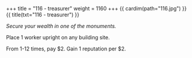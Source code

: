 +++
title = "116 - treasurer"
weight = 1160
+++
{{ cardim(path="116.jpg") }}
{{ title(txt="116 - treasurer") }}

*Secure your wealth in one of the monuments.*

Place 1 worker upright on any building site.

From 1-12 times, pay $2. Gain 1 reputation per $2.
